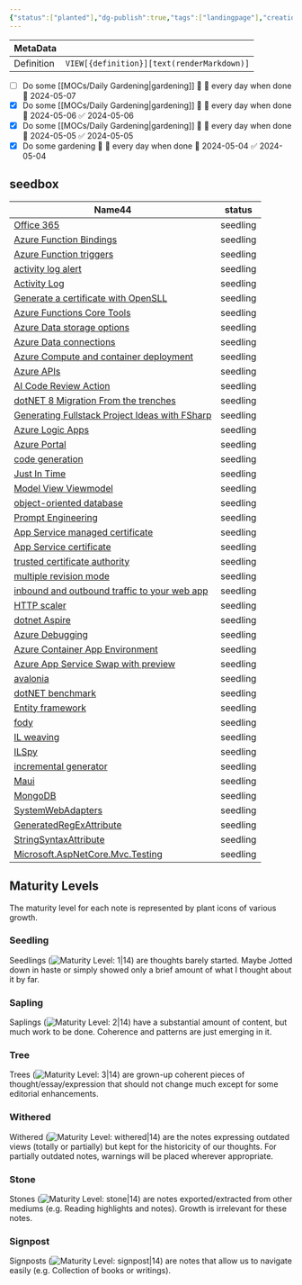 ```yaml
---
{"status":["planted"],"dg-publish":true,"tags":["landingpage"],"creation_date":"2024-05-04 10:10","definition":"Place to meditate and plant some seeds","ms-learn-url":"undefined","url":"undefined","permalink":"/mo-cs/daily-gardening/","dgPassFrontmatter":true}
---
```


| MetaData   |                                            |
| ---------- | ------------------------------------------ |
| Definition | `VIEW[{definition}][text(renderMarkdown)]` |
- [ ] Do some [[MOCs/Daily Gardening\|gardening]] 🔽 🔁 every day when done 🛫 2024-05-07
- [x] Do some [[MOCs/Daily Gardening\|gardening]] 🔽 🔁 every day when done 🛫 2024-05-06 ✅ 2024-05-06
- [x] Do some [[MOCs/Daily Gardening\|gardening]] 🔽 🔁 every day when done 🛫 2024-05-05 ✅ 2024-05-05
- [x] Do some gardening 🔽 🔁 every day when done 🛫 2024-05-04 ✅ 2024-05-04
## seedbox

<div><table class="dataview table-view-table"><thead class="table-view-thead"><tr class="table-view-tr-header"><th class="table-view-th"><span>Name</span><span class="dataview small-text">44</span></th><th class="table-view-th"><span>status</span></th></tr></thead><tbody class="table-view-tbody"><tr><td><span><a data-tooltip-position="top" aria-label="unsorted/Office 365.md" data-href="unsorted/Office 365.md" href="unsorted/Office 365.md" class="internal-link data-link-icon data-link-icon-after data-link-text" target="_blank" rel="noopener" data-link-tags="#unsorted" data-link-status="seedling" data-link-path="unsorted/Office 365.md" style="--data-link-tags: #unsorted; --data-link-status: seedling; --data-link-path: unsorted/Office 365.md;">Office 365</a></span></td><td><span><div class="metadata-menu-dv-field-container status"><span></span><span class="value-container"><span>seedling</span></span><div class="spacer-1"></div><button style="display: none;"><svg xmlns="http://www.w3.org/2000/svg" width="24" height="24" viewBox="0 0 24 24" fill="none" stroke="currentColor" stroke-width="2" stroke-linecap="round" stroke-linejoin="round" class="svg-icon lucide-chevron-down"><path d="m6 9 6 6 6-6"></path></svg></button></div></span></td></tr><tr><td><span><a data-tooltip-position="top" aria-label="unsorted/Azure Function Bindings.md" data-href="unsorted/Azure Function Bindings.md" href="unsorted/Azure Function Bindings.md" class="internal-link data-link-icon data-link-icon-after data-link-text" target="_blank" rel="noopener" data-link-tags="#unsorted" data-link-status="seedling" data-link-path="unsorted/Azure Function Bindings.md" style="--data-link-tags: #unsorted; --data-link-status: seedling; --data-link-path: unsorted/Azure Function Bindings.md;">Azure Function Bindings</a></span></td><td><span><div class="metadata-menu-dv-field-container status"><span></span><span class="value-container"><span>seedling</span></span><div class="spacer-1"></div><button style="display: none;"><svg xmlns="http://www.w3.org/2000/svg" width="24" height="24" viewBox="0 0 24 24" fill="none" stroke="currentColor" stroke-width="2" stroke-linecap="round" stroke-linejoin="round" class="svg-icon lucide-chevron-down"><path d="m6 9 6 6 6-6"></path></svg></button></div></span></td></tr><tr><td><span><a data-tooltip-position="top" aria-label="unsorted/Azure Function triggers.md" data-href="unsorted/Azure Function triggers.md" href="unsorted/Azure Function triggers.md" class="internal-link data-link-icon data-link-icon-after data-link-text" target="_blank" rel="noopener" data-link-tags="#unsorted" data-link-status="seedling" data-link-path="unsorted/Azure Function triggers.md" style="--data-link-tags: #unsorted; --data-link-status: seedling; --data-link-path: unsorted/Azure Function triggers.md;">Azure Function triggers</a></span></td><td><span><div class="metadata-menu-dv-field-container status"><span></span><span class="value-container"><span>seedling</span></span><div class="spacer-1"></div><button style="display: none;"><svg xmlns="http://www.w3.org/2000/svg" width="24" height="24" viewBox="0 0 24 24" fill="none" stroke="currentColor" stroke-width="2" stroke-linecap="round" stroke-linejoin="round" class="svg-icon lucide-chevron-down"><path d="m6 9 6 6 6-6"></path></svg></button></div></span></td></tr><tr><td><span><a data-tooltip-position="top" aria-label="unsorted/activity log alert.md" data-href="unsorted/activity log alert.md" href="unsorted/activity log alert.md" class="internal-link data-link-icon data-link-icon-after data-link-text" target="_blank" rel="noopener" data-link-tags="#unsorted" data-link-status="seedling" data-link-path="unsorted/activity log alert.md" style="--data-link-tags: #unsorted; --data-link-status: seedling; --data-link-path: unsorted/activity log alert.md;">activity log alert</a></span></td><td><span><div class="metadata-menu-dv-field-container status"><span></span><span class="value-container"><span>seedling</span></span><div class="spacer-1"></div><button style="display: none;"><svg xmlns="http://www.w3.org/2000/svg" width="24" height="24" viewBox="0 0 24 24" fill="none" stroke="currentColor" stroke-width="2" stroke-linecap="round" stroke-linejoin="round" class="svg-icon lucide-chevron-down"><path d="m6 9 6 6 6-6"></path></svg></button></div></span></td></tr><tr><td><span><a data-tooltip-position="top" aria-label="unsorted/Activity Log.md" data-href="unsorted/Activity Log.md" href="unsorted/Activity Log.md" class="internal-link data-link-icon data-link-icon-after data-link-text" target="_blank" rel="noopener" data-link-tags="#unsorted" data-link-status="seedling" data-link-path="unsorted/Activity Log.md" style="--data-link-tags: #unsorted; --data-link-status: seedling; --data-link-path: unsorted/Activity Log.md;">Activity Log</a></span></td><td><span><div class="metadata-menu-dv-field-container status"><span></span><span class="value-container"><span>seedling</span></span><div class="spacer-1"></div><button style="display: none;"><svg xmlns="http://www.w3.org/2000/svg" width="24" height="24" viewBox="0 0 24 24" fill="none" stroke="currentColor" stroke-width="2" stroke-linecap="round" stroke-linejoin="round" class="svg-icon lucide-chevron-down"><path d="m6 9 6 6 6-6"></path></svg></button></div></span></td></tr><tr><td><span><a data-tooltip-position="top" aria-label="tools/Generate a certificate with OpenSLL.md" data-href="tools/Generate a certificate with OpenSLL.md" href="tools/Generate a certificate with OpenSLL.md" class="internal-link data-link-icon data-link-icon-after data-link-text" target="_blank" rel="noopener" data-link-tags="#tool/openssl" data-link-status="seedling" data-link-path="tools/Generate a certificate with OpenSLL.md" style="--data-link-tags: #tool/openssl; --data-link-status: seedling; --data-link-path: tools/Generate a certificate with OpenSLL.md;">Generate a certificate with OpenSLL</a></span></td><td><span><div class="metadata-menu-dv-field-container status"><span></span><span class="value-container"><span>seedling</span></span><div class="spacer-1"></div><button style="display: none;"><svg xmlns="http://www.w3.org/2000/svg" width="24" height="24" viewBox="0 0 24 24" fill="none" stroke="currentColor" stroke-width="2" stroke-linecap="round" stroke-linejoin="round" class="svg-icon lucide-chevron-down"><path d="m6 9 6 6 6-6"></path></svg></button></div></span></td></tr><tr><td><span><a data-tooltip-position="top" aria-label="tools/Azure Functions Core Tools.md" data-href="tools/Azure Functions Core Tools.md" href="tools/Azure Functions Core Tools.md" class="internal-link data-link-icon data-link-icon-after data-link-text" target="_blank" rel="noopener" data-link-tags="#tool/func" data-link-status="seedling" data-link-path="tools/Azure Functions Core Tools.md" style="--data-link-tags: #tool/func; --data-link-status: seedling; --data-link-path: tools/Azure Functions Core Tools.md;">Azure Functions Core Tools</a></span></td><td><span><div class="metadata-menu-dv-field-container status"><span></span><span class="value-container"><span>seedling</span></span><div class="spacer-1"></div><button style="display: none;"><svg xmlns="http://www.w3.org/2000/svg" width="24" height="24" viewBox="0 0 24 24" fill="none" stroke="currentColor" stroke-width="2" stroke-linecap="round" stroke-linejoin="round" class="svg-icon lucide-chevron-down"><path d="m6 9 6 6 6-6"></path></svg></button></div></span></td></tr><tr><td><span><a data-tooltip-position="top" aria-label="Study/Azure Data storage options.md" data-href="Study/Azure Data storage options.md" href="Study/Azure Data storage options.md" class="internal-link data-link-icon data-link-icon-after data-link-text" target="_blank" rel="noopener" data-link-tags="#study/AZ-204" data-link-status="seedling" data-link-path="Study/Azure Data storage options.md" style="--data-link-tags: #study/AZ-204; --data-link-status: seedling; --data-link-path: Study/Azure Data storage options.md;">Azure Data storage options</a></span></td><td><span><div class="metadata-menu-dv-field-container status"><span></span><span class="value-container"><span>seedling</span></span><div class="spacer-1"></div><button style="display: none;"><svg xmlns="http://www.w3.org/2000/svg" width="24" height="24" viewBox="0 0 24 24" fill="none" stroke="currentColor" stroke-width="2" stroke-linecap="round" stroke-linejoin="round" class="svg-icon lucide-chevron-down"><path d="m6 9 6 6 6-6"></path></svg></button></div></span></td></tr><tr><td><span><a data-tooltip-position="top" aria-label="Study/Azure Data connections.md" data-href="Study/Azure Data connections.md" href="Study/Azure Data connections.md" class="internal-link data-link-icon data-link-icon-after data-link-text" target="_blank" rel="noopener" data-link-tags="#study/AZ-204" data-link-status="seedling" data-link-path="Study/Azure Data connections.md" style="--data-link-tags: #study/AZ-204; --data-link-status: seedling; --data-link-path: Study/Azure Data connections.md;">Azure Data connections</a></span></td><td><span><div class="metadata-menu-dv-field-container status"><span></span><span class="value-container"><span>seedling</span></span><div class="spacer-1"></div><button style="display: none;"><svg xmlns="http://www.w3.org/2000/svg" width="24" height="24" viewBox="0 0 24 24" fill="none" stroke="currentColor" stroke-width="2" stroke-linecap="round" stroke-linejoin="round" class="svg-icon lucide-chevron-down"><path d="m6 9 6 6 6-6"></path></svg></button></div></span></td></tr><tr><td><span><a data-tooltip-position="top" aria-label="Study/Azure Compute and container deployment.md" data-href="Study/Azure Compute and container deployment.md" href="Study/Azure Compute and container deployment.md" class="internal-link data-link-icon data-link-icon-after data-link-text" target="_blank" rel="noopener" data-link-tags="#study/AZ-204" data-link-status="seedling" data-link-path="Study/Azure Compute and container deployment.md" style="--data-link-tags: #study/AZ-204; --data-link-status: seedling; --data-link-path: Study/Azure Compute and container deployment.md;">Azure Compute and container deployment</a></span></td><td><span><div class="metadata-menu-dv-field-container status"><span></span><span class="value-container"><span>seedling</span></span><div class="spacer-1"></div><button style="display: none;"><svg xmlns="http://www.w3.org/2000/svg" width="24" height="24" viewBox="0 0 24 24" fill="none" stroke="currentColor" stroke-width="2" stroke-linecap="round" stroke-linejoin="round" class="svg-icon lucide-chevron-down"><path d="m6 9 6 6 6-6"></path></svg></button></div></span></td></tr><tr><td><span><a data-tooltip-position="top" aria-label="Study/Azure APIs.md" data-href="Study/Azure APIs.md" href="Study/Azure APIs.md" class="internal-link data-link-icon data-link-icon-after data-link-text" target="_blank" rel="noopener" data-link-tags="#study/AZ-204" data-link-status="seedling" data-link-path="Study/Azure APIs.md" style="--data-link-tags: #study/AZ-204; --data-link-status: seedling; --data-link-path: Study/Azure APIs.md;">Azure APIs</a></span></td><td><span><div class="metadata-menu-dv-field-container status"><span></span><span class="value-container"><span>seedling</span></span><div class="spacer-1"></div><button style="display: none;"><svg xmlns="http://www.w3.org/2000/svg" width="24" height="24" viewBox="0 0 24 24" fill="none" stroke="currentColor" stroke-width="2" stroke-linecap="round" stroke-linejoin="round" class="svg-icon lucide-chevron-down"><path d="m6 9 6 6 6-6"></path></svg></button></div></span></td></tr><tr><td><span><a data-tooltip-position="top" aria-label="Content/AI Code Review Action.md" data-href="Content/AI Code Review Action.md" href="Content/AI Code Review Action.md" class="internal-link data-link-icon data-link-icon-after data-link-text" target="_blank" rel="noopener" data-link-tags="#content/video/youtube" data-link-status="seedling" data-link-path="Content/AI Code Review Action.md" style="--data-link-tags: #content/video/youtube; --data-link-status: seedling; --data-link-path: Content/AI Code Review Action.md;">AI Code Review Action</a></span></td><td><span><div class="metadata-menu-dv-field-container status"><span></span><span class="value-container"><span>seedling</span></span><div class="spacer-1"></div><button style="display: none;"><svg xmlns="http://www.w3.org/2000/svg" width="24" height="24" viewBox="0 0 24 24" fill="none" stroke="currentColor" stroke-width="2" stroke-linecap="round" stroke-linejoin="round" class="svg-icon lucide-chevron-down"><path d="m6 9 6 6 6-6"></path></svg></button></div></span></td></tr><tr><td><span><a data-tooltip-position="top" aria-label="Content/dotNET 8 Migration From the trenches.md" data-href="Content/dotNET 8 Migration From the trenches.md" href="Content/dotNET 8 Migration From the trenches.md" class="internal-link data-link-icon data-link-icon-after data-link-text" target="_blank" rel="noopener" data-link-tags="#content/video/youtube" data-link-status="seedling" data-link-path="Content/dotNET 8 Migration From the trenches.md" style="--data-link-tags: #content/video/youtube; --data-link-status: seedling; --data-link-path: Content/dotNET 8 Migration From the trenches.md;">dotNET 8 Migration From the trenches</a></span></td><td><span><div class="metadata-menu-dv-field-container status"><span></span><span class="value-container"><span>seedling</span></span><div class="spacer-1"></div><button style="display: none;"><svg xmlns="http://www.w3.org/2000/svg" width="24" height="24" viewBox="0 0 24 24" fill="none" stroke="currentColor" stroke-width="2" stroke-linecap="round" stroke-linejoin="round" class="svg-icon lucide-chevron-down"><path d="m6 9 6 6 6-6"></path></svg></button></div></span></td></tr><tr><td><span><a data-tooltip-position="top" aria-label="Content/Generating Fullstack Project Ideas with FSharp.md" data-href="Content/Generating Fullstack Project Ideas with FSharp.md" href="Content/Generating Fullstack Project Ideas with FSharp.md" class="internal-link data-link-icon data-link-icon-after data-link-text" target="_blank" rel="noopener" data-link-tags="#content/video/youtube" data-link-status="seedling" data-link-path="Content/Generating Fullstack Project Ideas with FSharp.md" style="--data-link-tags: #content/video/youtube; --data-link-status: seedling; --data-link-path: Content/Generating Fullstack Project Ideas with FSharp.md;">Generating Fullstack Project Ideas with FSharp</a></span></td><td><span><div class="metadata-menu-dv-field-container status"><span></span><span class="value-container"><span>seedling</span></span><div class="spacer-1"></div><button style="display: none;"><svg xmlns="http://www.w3.org/2000/svg" width="24" height="24" viewBox="0 0 24 24" fill="none" stroke="currentColor" stroke-width="2" stroke-linecap="round" stroke-linejoin="round" class="svg-icon lucide-chevron-down"><path d="m6 9 6 6 6-6"></path></svg></button></div></span></td></tr><tr><td><span><a data-tooltip-position="top" aria-label="Concepts/Azure Logic Apps.md" data-href="Concepts/Azure Logic Apps.md" href="Concepts/Azure Logic Apps.md" class="internal-link data-link-icon data-link-icon-after data-link-text" target="_blank" rel="noopener" data-link-tags="#concept/SRE/cloud/azure" data-link-status="seedling" data-link-path="Concepts/Azure Logic Apps.md" style="--data-link-tags: #concept/SRE/cloud/azure; --data-link-status: seedling; --data-link-path: Concepts/Azure Logic Apps.md;">Azure Logic Apps</a></span></td><td><span><div class="metadata-menu-dv-field-container status"><span></span><span class="value-container"><span>seedling</span></span><div class="spacer-1"></div><button style="display: none;"><svg xmlns="http://www.w3.org/2000/svg" width="24" height="24" viewBox="0 0 24 24" fill="none" stroke="currentColor" stroke-width="2" stroke-linecap="round" stroke-linejoin="round" class="svg-icon lucide-chevron-down"><path d="m6 9 6 6 6-6"></path></svg></button></div></span></td></tr><tr><td><span><a data-tooltip-position="top" aria-label="Concepts/Azure Portal.md" data-href="Concepts/Azure Portal.md" href="Concepts/Azure Portal.md" class="internal-link data-link-icon data-link-icon-after data-link-text" target="_blank" rel="noopener" data-link-tags="#concept/SRE/cloud/azure" data-link-status="seedling" data-link-path="Concepts/Azure Portal.md" style="--data-link-tags: #concept/SRE/cloud/azure; --data-link-status: seedling; --data-link-path: Concepts/Azure Portal.md;">Azure Portal</a></span></td><td><span><div class="metadata-menu-dv-field-container status"><span></span><span class="value-container"><span>seedling</span></span><div class="spacer-1"></div><button style="display: none;"><svg xmlns="http://www.w3.org/2000/svg" width="24" height="24" viewBox="0 0 24 24" fill="none" stroke="currentColor" stroke-width="2" stroke-linecap="round" stroke-linejoin="round" class="svg-icon lucide-chevron-down"><path d="m6 9 6 6 6-6"></path></svg></button></div></span></td></tr><tr><td><span><a data-tooltip-position="top" aria-label="Concepts/code generation.md" data-href="Concepts/code generation.md" href="Concepts/code generation.md" class="internal-link data-link-icon data-link-icon-after data-link-text" target="_blank" rel="noopener" data-link-tags="#concept/SRE" data-link-status="seedling" data-link-path="Concepts/code generation.md" style="--data-link-tags: #concept/SRE; --data-link-status: seedling; --data-link-path: Concepts/code generation.md;">code generation</a></span></td><td><span><div class="metadata-menu-dv-field-container status"><span></span><span class="value-container"><span>seedling</span></span><div class="spacer-1"></div><button style="display: none;"><svg xmlns="http://www.w3.org/2000/svg" width="24" height="24" viewBox="0 0 24 24" fill="none" stroke="currentColor" stroke-width="2" stroke-linecap="round" stroke-linejoin="round" class="svg-icon lucide-chevron-down"><path d="m6 9 6 6 6-6"></path></svg></button></div></span></td></tr><tr><td><span><a data-tooltip-position="top" aria-label="Concepts/Just In Time.md" data-href="Concepts/Just In Time.md" href="Concepts/Just In Time.md" class="internal-link data-link-icon data-link-icon-after data-link-text" target="_blank" rel="noopener" data-link-tags="#concept/SRE" data-link-status="seedling" data-link-path="Concepts/Just In Time.md" style="--data-link-tags: #concept/SRE; --data-link-status: seedling; --data-link-path: Concepts/Just In Time.md;">Just In Time</a></span></td><td><span><div class="metadata-menu-dv-field-container status"><span></span><span class="value-container"><span>seedling</span></span><div class="spacer-1"></div><button style="display: none;"><svg xmlns="http://www.w3.org/2000/svg" width="24" height="24" viewBox="0 0 24 24" fill="none" stroke="currentColor" stroke-width="2" stroke-linecap="round" stroke-linejoin="round" class="svg-icon lucide-chevron-down"><path d="m6 9 6 6 6-6"></path></svg></button></div></span></td></tr><tr><td><span><a data-tooltip-position="top" aria-label="Concepts/Model View Viewmodel.md" data-href="Concepts/Model View Viewmodel.md" href="Concepts/Model View Viewmodel.md" class="internal-link data-link-icon data-link-icon-after data-link-text" target="_blank" rel="noopener" data-link-tags="#concept/SRE" data-link-status="seedling" data-link-path="Concepts/Model View Viewmodel.md" style="--data-link-tags: #concept/SRE; --data-link-status: seedling; --data-link-path: Concepts/Model View Viewmodel.md;">Model View Viewmodel</a></span></td><td><span><div class="metadata-menu-dv-field-container status"><span></span><span class="value-container"><span>seedling</span></span><div class="spacer-1"></div><button style="display: none;"><svg xmlns="http://www.w3.org/2000/svg" width="24" height="24" viewBox="0 0 24 24" fill="none" stroke="currentColor" stroke-width="2" stroke-linecap="round" stroke-linejoin="round" class="svg-icon lucide-chevron-down"><path d="m6 9 6 6 6-6"></path></svg></button></div></span></td></tr><tr><td><span><a data-tooltip-position="top" aria-label="Concepts/object-oriented database.md" data-href="Concepts/object-oriented database.md" href="Concepts/object-oriented database.md" class="internal-link data-link-icon data-link-icon-after data-link-text" target="_blank" rel="noopener" data-link-tags="#concept/SRE" data-link-status="seedling" data-link-path="Concepts/object-oriented database.md" style="--data-link-tags: #concept/SRE; --data-link-status: seedling; --data-link-path: Concepts/object-oriented database.md;">object-oriented database</a></span></td><td><span><div class="metadata-menu-dv-field-container status"><span></span><span class="value-container"><span>seedling</span></span><div class="spacer-1"></div><button style="display: none;"><svg xmlns="http://www.w3.org/2000/svg" width="24" height="24" viewBox="0 0 24 24" fill="none" stroke="currentColor" stroke-width="2" stroke-linecap="round" stroke-linejoin="round" class="svg-icon lucide-chevron-down"><path d="m6 9 6 6 6-6"></path></svg></button></div></span></td></tr><tr><td><span><a data-tooltip-position="top" aria-label="Concepts/Prompt Engineering.md" data-href="Concepts/Prompt Engineering.md" href="Concepts/Prompt Engineering.md" class="internal-link data-link-icon data-link-icon-after data-link-text" target="_blank" rel="noopener" data-link-tags="#concept/SRE/AI" data-link-status="seedling" data-link-path="Concepts/Prompt Engineering.md" style="--data-link-tags: #concept/SRE/AI; --data-link-status: seedling; --data-link-path: Concepts/Prompt Engineering.md;">Prompt Engineering</a></span></td><td><span><div class="metadata-menu-dv-field-container status"><span></span><span class="value-container"><span>seedling</span></span><div class="spacer-1"></div><button style="display: none;"><svg xmlns="http://www.w3.org/2000/svg" width="24" height="24" viewBox="0 0 24 24" fill="none" stroke="currentColor" stroke-width="2" stroke-linecap="round" stroke-linejoin="round" class="svg-icon lucide-chevron-down"><path d="m6 9 6 6 6-6"></path></svg></button></div></span></td></tr><tr><td><span><a data-tooltip-position="top" aria-label="Concepts/App Service managed certificate.md" data-href="Concepts/App Service managed certificate.md" href="Concepts/App Service managed certificate.md" class="internal-link data-link-icon data-link-icon-after data-link-text" target="_blank" rel="noopener" data-link-tags="#concept/SRE/cloud/security" data-link-status="seedling" data-link-path="Concepts/App Service managed certificate.md" style="--data-link-tags: #concept/SRE/cloud/security; --data-link-status: seedling; --data-link-path: Concepts/App Service managed certificate.md;">App Service managed certificate</a></span></td><td><span><div class="metadata-menu-dv-field-container status"><span></span><span class="value-container"><span>seedling</span></span><div class="spacer-1"></div><button style="display: none;"><svg xmlns="http://www.w3.org/2000/svg" width="24" height="24" viewBox="0 0 24 24" fill="none" stroke="currentColor" stroke-width="2" stroke-linecap="round" stroke-linejoin="round" class="svg-icon lucide-chevron-down"><path d="m6 9 6 6 6-6"></path></svg></button></div></span></td></tr><tr><td><span><a data-tooltip-position="top" aria-label="Concepts/App Service certificate.md" data-href="Concepts/App Service certificate.md" href="Concepts/App Service certificate.md" class="internal-link data-link-icon data-link-icon-after data-link-text" target="_blank" rel="noopener" data-link-tags="#concept/SRE/cloud/security" data-link-status="seedling" data-link-path="Concepts/App Service certificate.md" style="--data-link-tags: #concept/SRE/cloud/security; --data-link-status: seedling; --data-link-path: Concepts/App Service certificate.md;">App Service certificate</a></span></td><td><span><div class="metadata-menu-dv-field-container status"><span></span><span class="value-container"><span>seedling</span></span><div class="spacer-1"></div><button style="display: none;"><svg xmlns="http://www.w3.org/2000/svg" width="24" height="24" viewBox="0 0 24 24" fill="none" stroke="currentColor" stroke-width="2" stroke-linecap="round" stroke-linejoin="round" class="svg-icon lucide-chevron-down"><path d="m6 9 6 6 6-6"></path></svg></button></div></span></td></tr><tr><td><span><a data-tooltip-position="top" aria-label="Concepts/trusted certificate authority.md" data-href="Concepts/trusted certificate authority.md" href="Concepts/trusted certificate authority.md" class="internal-link data-link-icon data-link-icon-after data-link-text" target="_blank" rel="noopener" data-link-tags="#concept/SRE/cloud/security" data-link-status="seedling" data-link-path="Concepts/trusted certificate authority.md" style="--data-link-tags: #concept/SRE/cloud/security; --data-link-status: seedling; --data-link-path: Concepts/trusted certificate authority.md;">trusted certificate authority</a></span></td><td><span><div class="metadata-menu-dv-field-container status"><span></span><span class="value-container"><span>seedling</span></span><div class="spacer-1"></div><button style="display: none;"><svg xmlns="http://www.w3.org/2000/svg" width="24" height="24" viewBox="0 0 24 24" fill="none" stroke="currentColor" stroke-width="2" stroke-linecap="round" stroke-linejoin="round" class="svg-icon lucide-chevron-down"><path d="m6 9 6 6 6-6"></path></svg></button></div></span></td></tr><tr><td><span><a data-tooltip-position="top" aria-label="Concepts/multiple revision mode.md" data-href="Concepts/multiple revision mode.md" href="Concepts/multiple revision mode.md" class="internal-link data-link-icon data-link-icon-after data-link-text" target="_blank" rel="noopener" data-link-tags="#concept/SRE/cloud/azure" data-link-status="seedling" data-link-path="Concepts/multiple revision mode.md" style="--data-link-tags: #concept/SRE/cloud/azure; --data-link-status: seedling; --data-link-path: Concepts/multiple revision mode.md;">multiple revision mode</a></span></td><td><span><div class="metadata-menu-dv-field-container status"><span></span><span class="value-container"><span>seedling</span></span><div class="spacer-1"></div><button style="display: none;"><svg xmlns="http://www.w3.org/2000/svg" width="24" height="24" viewBox="0 0 24 24" fill="none" stroke="currentColor" stroke-width="2" stroke-linecap="round" stroke-linejoin="round" class="svg-icon lucide-chevron-down"><path d="m6 9 6 6 6-6"></path></svg></button></div></span></td></tr><tr><td><span><a data-tooltip-position="top" aria-label="Concepts/inbound and outbound traffic to your web app.md" data-href="Concepts/inbound and outbound traffic to your web app.md" href="Concepts/inbound and outbound traffic to your web app.md" class="internal-link data-link-icon data-link-icon-after data-link-text" target="_blank" rel="noopener" data-link-tags="#concept/SRE/cloud" data-link-status="seedling" data-link-path="Concepts/inbound and outbound traffic to your web app.md" style="--data-link-tags: #concept/SRE/cloud; --data-link-status: seedling; --data-link-path: Concepts/inbound and outbound traffic to your web app.md;">inbound and outbound traffic to your web app</a></span></td><td><span><div class="metadata-menu-dv-field-container status"><span></span><span class="value-container"><span>seedling</span></span><div class="spacer-1"></div><button style="display: none;"><svg xmlns="http://www.w3.org/2000/svg" width="24" height="24" viewBox="0 0 24 24" fill="none" stroke="currentColor" stroke-width="2" stroke-linecap="round" stroke-linejoin="round" class="svg-icon lucide-chevron-down"><path d="m6 9 6 6 6-6"></path></svg></button></div></span></td></tr><tr><td><span><a data-tooltip-position="top" aria-label="Concepts/HTTP scaler.md" data-href="Concepts/HTTP scaler.md" href="Concepts/HTTP scaler.md" class="internal-link data-link-icon data-link-icon-after data-link-text" target="_blank" rel="noopener" data-link-tags="#concept/SRE/cloud" data-link-status="seedling" data-link-path="Concepts/HTTP scaler.md" style="--data-link-tags: #concept/SRE/cloud; --data-link-status: seedling; --data-link-path: Concepts/HTTP scaler.md;">HTTP scaler</a></span></td><td><span><div class="metadata-menu-dv-field-container status"><span></span><span class="value-container"><span>seedling</span></span><div class="spacer-1"></div><button style="display: none;"><svg xmlns="http://www.w3.org/2000/svg" width="24" height="24" viewBox="0 0 24 24" fill="none" stroke="currentColor" stroke-width="2" stroke-linecap="round" stroke-linejoin="round" class="svg-icon lucide-chevron-down"><path d="m6 9 6 6 6-6"></path></svg></button></div></span></td></tr><tr><td><span><a data-tooltip-position="top" aria-label="Concepts/dotnet Aspire.md" data-href="Concepts/dotnet Aspire.md" href="Concepts/dotnet Aspire.md" class="internal-link data-link-icon data-link-icon-after data-link-text" target="_blank" rel="noopener" data-link-tags="#concept/SRE/cloud/azure" data-link-status="seedling" data-link-path="Concepts/dotnet Aspire.md" style="--data-link-tags: #concept/SRE/cloud/azure; --data-link-status: seedling; --data-link-path: Concepts/dotnet Aspire.md;">dotnet Aspire</a></span></td><td><span><div class="metadata-menu-dv-field-container status"><span></span><span class="value-container"><span>seedling</span></span><div class="spacer-1"></div><button style="display: none;"><svg xmlns="http://www.w3.org/2000/svg" width="24" height="24" viewBox="0 0 24 24" fill="none" stroke="currentColor" stroke-width="2" stroke-linecap="round" stroke-linejoin="round" class="svg-icon lucide-chevron-down"><path d="m6 9 6 6 6-6"></path></svg></button></div></span></td></tr><tr><td><span><a data-tooltip-position="top" aria-label="Concepts/Azure Debugging.md" data-href="Concepts/Azure Debugging.md" href="Concepts/Azure Debugging.md" class="internal-link data-link-icon data-link-icon-after data-link-text" target="_blank" rel="noopener" data-link-tags="#concept/SRE/cloud/azure" data-link-status="seedling" data-link-path="Concepts/Azure Debugging.md" style="--data-link-tags: #concept/SRE/cloud/azure; --data-link-status: seedling; --data-link-path: Concepts/Azure Debugging.md;">Azure Debugging</a></span></td><td><span><div class="metadata-menu-dv-field-container status"><span></span><span class="value-container"><span>seedling</span></span><div class="spacer-1"></div><button style="display: none;"><svg xmlns="http://www.w3.org/2000/svg" width="24" height="24" viewBox="0 0 24 24" fill="none" stroke="currentColor" stroke-width="2" stroke-linecap="round" stroke-linejoin="round" class="svg-icon lucide-chevron-down"><path d="m6 9 6 6 6-6"></path></svg></button></div></span></td></tr><tr><td><span><a data-tooltip-position="top" aria-label="Concepts/Azure Container App Environment.md" data-href="Concepts/Azure Container App Environment.md" href="Concepts/Azure Container App Environment.md" class="internal-link data-link-icon data-link-icon-after data-link-text" target="_blank" rel="noopener" data-link-tags="#concept/SRE/cloud/azure" data-link-status="seedling" data-link-path="Concepts/Azure Container App Environment.md" style="--data-link-tags: #concept/SRE/cloud/azure; --data-link-status: seedling; --data-link-path: Concepts/Azure Container App Environment.md;">Azure Container App Environment</a></span></td><td><span><div class="metadata-menu-dv-field-container status"><span></span><span class="value-container"><span>seedling</span></span><div class="spacer-1"></div><button style="display: none;"><svg xmlns="http://www.w3.org/2000/svg" width="24" height="24" viewBox="0 0 24 24" fill="none" stroke="currentColor" stroke-width="2" stroke-linecap="round" stroke-linejoin="round" class="svg-icon lucide-chevron-down"><path d="m6 9 6 6 6-6"></path></svg></button></div></span></td></tr><tr><td><span><a data-tooltip-position="top" aria-label="Concepts/Azure App Service Swap with preview.md" data-href="Concepts/Azure App Service Swap with preview.md" href="Concepts/Azure App Service Swap with preview.md" class="internal-link data-link-icon data-link-icon-after data-link-text" target="_blank" rel="noopener" data-link-tags="#concept/SRE/cloud/azure" data-link-status="seedling" data-link-path="Concepts/Azure App Service Swap with preview.md" style="--data-link-tags: #concept/SRE/cloud/azure; --data-link-status: seedling; --data-link-path: Concepts/Azure App Service Swap with preview.md;">Azure App Service Swap with preview</a></span></td><td><span><div class="metadata-menu-dv-field-container status"><span></span><span class="value-container"><span>seedling</span></span><div class="spacer-1"></div><button style="display: none;"><svg xmlns="http://www.w3.org/2000/svg" width="24" height="24" viewBox="0 0 24 24" fill="none" stroke="currentColor" stroke-width="2" stroke-linecap="round" stroke-linejoin="round" class="svg-icon lucide-chevron-down"><path d="m6 9 6 6 6-6"></path></svg></button></div></span></td></tr><tr><td><span><a data-tooltip-position="top" aria-label="Code/avalonia.md" data-href="Code/avalonia.md" href="Code/avalonia.md" class="internal-link data-link-icon data-link-icon-after data-link-text" target="_blank" rel="noopener" data-link-tags="#code/dotNET" data-link-status="seedling" data-link-path="Code/avalonia.md" style="--data-link-tags: #code/dotNET; --data-link-status: seedling; --data-link-path: Code/avalonia.md;">avalonia</a></span></td><td><span><div class="metadata-menu-dv-field-container status"><span></span><span class="value-container"><span>seedling</span></span><div class="spacer-1"></div><button style="display: none;"><svg xmlns="http://www.w3.org/2000/svg" width="24" height="24" viewBox="0 0 24 24" fill="none" stroke="currentColor" stroke-width="2" stroke-linecap="round" stroke-linejoin="round" class="svg-icon lucide-chevron-down"><path d="m6 9 6 6 6-6"></path></svg></button></div></span></td></tr><tr><td><span><a data-tooltip-position="top" aria-label="Code/dotNET benchmark.md" data-href="Code/dotNET benchmark.md" href="Code/dotNET benchmark.md" class="internal-link data-link-icon data-link-icon-after data-link-text" target="_blank" rel="noopener" data-link-tags="#code/dotNET" data-link-status="seedling" data-link-path="Code/dotNET benchmark.md" style="--data-link-tags: #code/dotNET; --data-link-status: seedling; --data-link-path: Code/dotNET benchmark.md;">dotNET benchmark</a></span></td><td><span><div class="metadata-menu-dv-field-container status"><span></span><span class="value-container"><span>seedling</span></span><div class="spacer-1"></div><button style="display: none;"><svg xmlns="http://www.w3.org/2000/svg" width="24" height="24" viewBox="0 0 24 24" fill="none" stroke="currentColor" stroke-width="2" stroke-linecap="round" stroke-linejoin="round" class="svg-icon lucide-chevron-down"><path d="m6 9 6 6 6-6"></path></svg></button></div></span></td></tr><tr><td><span><a data-tooltip-position="top" aria-label="Code/Entity framework.md" data-href="Code/Entity framework.md" href="Code/Entity framework.md" class="internal-link data-link-icon data-link-icon-after data-link-text" target="_blank" rel="noopener" data-link-tags="#code/dotNET" data-link-status="seedling" data-link-path="Code/Entity framework.md" style="--data-link-tags: #code/dotNET; --data-link-status: seedling; --data-link-path: Code/Entity framework.md;">Entity framework</a></span></td><td><span><div class="metadata-menu-dv-field-container status"><span></span><span class="value-container"><span>seedling</span></span><div class="spacer-1"></div><button style="display: none;"><svg xmlns="http://www.w3.org/2000/svg" width="24" height="24" viewBox="0 0 24 24" fill="none" stroke="currentColor" stroke-width="2" stroke-linecap="round" stroke-linejoin="round" class="svg-icon lucide-chevron-down"><path d="m6 9 6 6 6-6"></path></svg></button></div></span></td></tr><tr><td><span><a data-tooltip-position="top" aria-label="Code/fody.md" data-href="Code/fody.md" href="Code/fody.md" class="internal-link data-link-icon data-link-icon-after data-link-text" target="_blank" rel="noopener" data-link-tags="#code/dotNET" data-link-status="seedling" data-link-path="Code/fody.md" style="--data-link-tags: #code/dotNET; --data-link-status: seedling; --data-link-path: Code/fody.md;">fody</a></span></td><td><span><div class="metadata-menu-dv-field-container status"><span></span><span class="value-container"><span>seedling</span></span><div class="spacer-1"></div><button style="display: none;"><svg xmlns="http://www.w3.org/2000/svg" width="24" height="24" viewBox="0 0 24 24" fill="none" stroke="currentColor" stroke-width="2" stroke-linecap="round" stroke-linejoin="round" class="svg-icon lucide-chevron-down"><path d="m6 9 6 6 6-6"></path></svg></button></div></span></td></tr><tr><td><span><a data-tooltip-position="top" aria-label="Code/IL weaving.md" data-href="Code/IL weaving.md" href="Code/IL weaving.md" class="internal-link data-link-icon data-link-icon-after data-link-text" target="_blank" rel="noopener" data-link-tags="#code/dotNET" data-link-status="seedling" data-link-path="Code/IL weaving.md" style="--data-link-tags: #code/dotNET; --data-link-status: seedling; --data-link-path: Code/IL weaving.md;">IL weaving</a></span></td><td><span><div class="metadata-menu-dv-field-container status"><span></span><span class="value-container"><span>seedling</span></span><div class="spacer-1"></div><button style="display: none;"><svg xmlns="http://www.w3.org/2000/svg" width="24" height="24" viewBox="0 0 24 24" fill="none" stroke="currentColor" stroke-width="2" stroke-linecap="round" stroke-linejoin="round" class="svg-icon lucide-chevron-down"><path d="m6 9 6 6 6-6"></path></svg></button></div></span></td></tr><tr><td><span><a data-tooltip-position="top" aria-label="Code/ILSpy.md" data-href="Code/ILSpy.md" href="Code/ILSpy.md" class="internal-link data-link-icon data-link-icon-after data-link-text" target="_blank" rel="noopener" data-link-tags="#code/dotNET" data-link-status="seedling" data-link-path="Code/ILSpy.md" style="--data-link-tags: #code/dotNET; --data-link-status: seedling; --data-link-path: Code/ILSpy.md;">ILSpy</a></span></td><td><span><div class="metadata-menu-dv-field-container status"><span></span><span class="value-container"><span>seedling</span></span><div class="spacer-1"></div><button style="display: none;"><svg xmlns="http://www.w3.org/2000/svg" width="24" height="24" viewBox="0 0 24 24" fill="none" stroke="currentColor" stroke-width="2" stroke-linecap="round" stroke-linejoin="round" class="svg-icon lucide-chevron-down"><path d="m6 9 6 6 6-6"></path></svg></button></div></span></td></tr><tr><td><span><a data-tooltip-position="top" aria-label="Code/incremental generator.md" data-href="Code/incremental generator.md" href="Code/incremental generator.md" class="internal-link data-link-icon data-link-icon-after data-link-text" target="_blank" rel="noopener" data-link-tags="#code/dotNET" data-link-status="seedling" data-link-path="Code/incremental generator.md" style="--data-link-tags: #code/dotNET; --data-link-status: seedling; --data-link-path: Code/incremental generator.md;">incremental generator</a></span></td><td><span><div class="metadata-menu-dv-field-container status"><span></span><span class="value-container"><span>seedling</span></span><div class="spacer-1"></div><button style="display: none;"><svg xmlns="http://www.w3.org/2000/svg" width="24" height="24" viewBox="0 0 24 24" fill="none" stroke="currentColor" stroke-width="2" stroke-linecap="round" stroke-linejoin="round" class="svg-icon lucide-chevron-down"><path d="m6 9 6 6 6-6"></path></svg></button></div></span></td></tr><tr><td><span><a data-tooltip-position="top" aria-label="Code/Maui.md" data-href="Code/Maui.md" href="Code/Maui.md" class="internal-link data-link-icon data-link-icon-after data-link-text" target="_blank" rel="noopener" data-link-tags="#code/dotNET" data-link-status="seedling" data-link-path="Code/Maui.md" style="--data-link-tags: #code/dotNET; --data-link-status: seedling; --data-link-path: Code/Maui.md;">Maui</a></span></td><td><span><div class="metadata-menu-dv-field-container status"><span></span><span class="value-container"><span>seedling</span></span><div class="spacer-1"></div><button style="display: none;"><svg xmlns="http://www.w3.org/2000/svg" width="24" height="24" viewBox="0 0 24 24" fill="none" stroke="currentColor" stroke-width="2" stroke-linecap="round" stroke-linejoin="round" class="svg-icon lucide-chevron-down"><path d="m6 9 6 6 6-6"></path></svg></button></div></span></td></tr><tr><td><span><a data-tooltip-position="top" aria-label="Code/MongoDB.md" data-href="Code/MongoDB.md" href="Code/MongoDB.md" class="internal-link data-link-icon data-link-icon-after data-link-text" target="_blank" rel="noopener" data-link-tags="#code/database" data-link-status="seedling" data-link-path="Code/MongoDB.md" style="--data-link-tags: #code/database; --data-link-status: seedling; --data-link-path: Code/MongoDB.md;">MongoDB</a></span></td><td><span><div class="metadata-menu-dv-field-container status"><span></span><span class="value-container"><span>seedling</span></span><div class="spacer-1"></div><button style="display: none;"><svg xmlns="http://www.w3.org/2000/svg" width="24" height="24" viewBox="0 0 24 24" fill="none" stroke="currentColor" stroke-width="2" stroke-linecap="round" stroke-linejoin="round" class="svg-icon lucide-chevron-down"><path d="m6 9 6 6 6-6"></path></svg></button></div></span></td></tr><tr><td><span><a data-tooltip-position="top" aria-label="Code/SystemWebAdapters.md" data-href="Code/SystemWebAdapters.md" href="Code/SystemWebAdapters.md" class="internal-link data-link-icon data-link-icon-after data-link-text" target="_blank" rel="noopener" data-link-tags="#code/dotNET" data-link-status="seedling" data-link-path="Code/SystemWebAdapters.md" style="--data-link-tags: #code/dotNET; --data-link-status: seedling; --data-link-path: Code/SystemWebAdapters.md;">SystemWebAdapters</a></span></td><td><span><div class="metadata-menu-dv-field-container status"><span></span><span class="value-container"><span>seedling</span></span><div class="spacer-1"></div><button style="display: none;"><svg xmlns="http://www.w3.org/2000/svg" width="24" height="24" viewBox="0 0 24 24" fill="none" stroke="currentColor" stroke-width="2" stroke-linecap="round" stroke-linejoin="round" class="svg-icon lucide-chevron-down"><path d="m6 9 6 6 6-6"></path></svg></button></div></span></td></tr><tr><td><span><a data-tooltip-position="top" aria-label="Code/GeneratedRegExAttribute.md" data-href="Code/GeneratedRegExAttribute.md" href="Code/GeneratedRegExAttribute.md" class="internal-link data-link-icon data-link-icon-after data-link-text" target="_blank" rel="noopener" data-link-tags="#code/dotNET" data-link-status="seedling" data-link-path="Code/GeneratedRegExAttribute.md" style="--data-link-tags: #code/dotNET; --data-link-status: seedling; --data-link-path: Code/GeneratedRegExAttribute.md;">GeneratedRegExAttribute</a></span></td><td><span><div class="metadata-menu-dv-field-container status"><span></span><span class="value-container"><span>seedling</span></span><div class="spacer-1"></div><button style="display: none;"><svg xmlns="http://www.w3.org/2000/svg" width="24" height="24" viewBox="0 0 24 24" fill="none" stroke="currentColor" stroke-width="2" stroke-linecap="round" stroke-linejoin="round" class="svg-icon lucide-chevron-down"><path d="m6 9 6 6 6-6"></path></svg></button></div></span></td></tr><tr><td><span><a data-tooltip-position="top" aria-label="Code/StringSyntaxAttribute.md" data-href="Code/StringSyntaxAttribute.md" href="Code/StringSyntaxAttribute.md" class="internal-link data-link-icon data-link-icon-after data-link-text" target="_blank" rel="noopener" data-link-tags="#code/dotNET" data-link-status="seedling" data-link-path="Code/StringSyntaxAttribute.md" style="--data-link-tags: #code/dotNET; --data-link-status: seedling; --data-link-path: Code/StringSyntaxAttribute.md;">StringSyntaxAttribute</a></span></td><td><span><div class="metadata-menu-dv-field-container status"><span></span><span class="value-container"><span>seedling</span></span><div class="spacer-1"></div><button style="display: none;"><svg xmlns="http://www.w3.org/2000/svg" width="24" height="24" viewBox="0 0 24 24" fill="none" stroke="currentColor" stroke-width="2" stroke-linecap="round" stroke-linejoin="round" class="svg-icon lucide-chevron-down"><path d="m6 9 6 6 6-6"></path></svg></button></div></span></td></tr><tr><td><span><a data-tooltip-position="top" aria-label="Code/Microsoft.AspNetCore.Mvc.Testing.md" data-href="Code/Microsoft.AspNetCore.Mvc.Testing.md" href="Code/Microsoft.AspNetCore.Mvc.Testing.md" class="internal-link data-link-icon data-link-icon-after data-link-text" target="_blank" rel="noopener" data-link-tags="#code/dotNET/testing" data-link-status="seedling" data-link-path="Code/Microsoft.AspNetCore.Mvc.Testing.md" style="--data-link-tags: #code/dotNET/testing; --data-link-status: seedling; --data-link-path: Code/Microsoft.AspNetCore.Mvc.Testing.md;">Microsoft.AspNetCore.Mvc.Testing</a></span></td><td><span><div class="metadata-menu-dv-field-container status"><span></span><span class="value-container"><span>seedling</span></span><div class="spacer-1"></div><button style="display: none;"><svg xmlns="http://www.w3.org/2000/svg" width="24" height="24" viewBox="0 0 24 24" fill="none" stroke="currentColor" stroke-width="2" stroke-linecap="round" stroke-linejoin="round" class="svg-icon lucide-chevron-down"><path d="m6 9 6 6 6-6"></path></svg></button></div></span></td></tr></tbody></table></div>



## Maturity Levels

The maturity level for each note is represented by plant icons of various growth.

### Seedling

Seedlings (![Maturity Level: 1|14](https://hermitage.utsob.me/img/tree-1.svg)) are thoughts barely started. Maybe Jotted down in haste or simply showed only a brief amount of what I thought about it by far.

### Sapling

Saplings (![Maturity Level: 2|14](https://hermitage.utsob.me/img/tree-2.svg)) have a substantial amount of content, but much work to be done. Coherence and patterns are just emerging in it.

### Tree

Trees (![Maturity Level: 3|14](https://hermitage.utsob.me/img/tree-3.svg)) are grown-up coherent pieces of thought/essay/expression that should not change much except for some editorial enhancements.

### Withered

Withered (![Maturity Level: withered|14](https://hermitage.utsob.me/img/withered.svg)) are the notes expressing outdated views (totally or partially) but kept for the historicity of our thoughts. For partially outdated notes, warnings will be placed wherever appropriate.

### Stone

Stones (![Maturity Level: stone|14](https://hermitage.utsob.me/img/stone.svg)) are notes exported/extracted from other mediums (e.g. Reading highlights and notes). Growth is irrelevant for these notes.

### Signpost

Signposts (![Maturity Level: signpost|14](https://hermitage.utsob.me/img/signpost.svg)) are notes that allow us to navigate easily (e.g. Collection of books or writings).